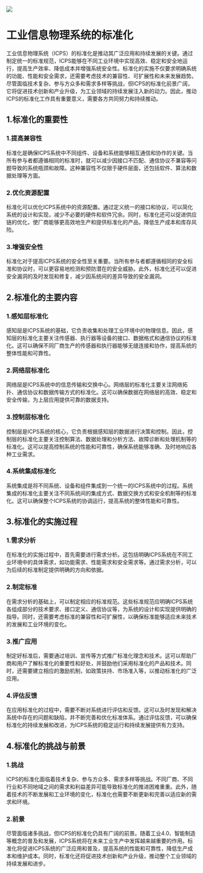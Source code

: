
<!--
title: 工业信息物理系统的标准化
subtitle: 工业信息物理系统
author: 柴浩轩
keyword: 工业信息物理系统
published: 2024-04-27
topicImg: assets/0/md8.jpg
-->

![](assets/0/md8.jpg)
# 工业信息物理系统的标准化
工业信息物理系统（ICPS）的标准化是推动其广泛应用和持续发展的关键。通过制定统一的标准规范，ICPS能够在不同工业环境中实现高效、稳定和安全地运行，提高生产效率、降低成本并增强系统安全性。标准化的实施不仅要求明确系统的功能、性能和安全需求，还需要考虑技术的兼容性、可扩展性和未来发展趋势。尽管面临技术复杂、参与方众多和需求多样等挑战，但ICPS的标准化前景广阔，它将促进技术创新和产业升级，为工业领域的持续发展注入新的动力。因此，推动ICPS的标准化工作具有重要意义，需要各方共同努力和持续推动。


## 1.标准化的重要性

### 1.提高兼容性
标准化是确保ICPS系统中不同组件、设备和系统能够相互通信和协作的关键。当所有参与者都遵循相同的标准时，就可以减少因接口不匹配、通信协议不兼容等问题导致的系统瓶颈和故障。这种兼容性不仅限于硬件层面，还包括软件、算法和数据处理等方面。

### 2.优化资源配置
标准化可以优化ICPS系统中的资源配置。通过定义统一的接口和协议，可以简化系统的设计和实现，减少不必要的硬件和软件冗余。同时，标准化还可以促进供应链的优化，使厂商能够更高效地生产和提供标准化的产品，降低生产成本和库存风险。

### 3.增强安全性
标准化对于提高ICPS系统的安全性至关重要。当所有参与者都遵循相同的安全标准和协议时，可以更容易地检测和预防潜在的安全威胁。此外，标准化还可以促进安全漏洞的及时发现和修复，减少因系统间的差异导致的安全漏洞。

## 2.标准化的主要内容

### 1.感知层标准化
感知层是ICPS系统的基础，它负责收集和处理工业环境中的物理信息。因此，感知层的标准化主要关注传感器、执行器等设备的接口、数据格式和通信协议的标准化。这可以确保不同厂商生产的传感器和执行器能够无缝连接和协作，提高系统的整体性能和可靠性。

### 2.网络层标准化
网络层是ICPS系统中的信息传输和交换中心。网络层的标准化主要关注网络拓扑、通信协议和数据传输方式的标准化。这可以确保数据在网络层的高效、稳定和安全传输，为上层应用提供可靠的数据支持。

### 3.控制层标准化
控制层是ICPS系统的核心，它负责根据感知层的数据进行决策和控制。因此，控制层的标准化主要关注控制算法、数据处理和分析方法、故障诊断和处理机制等的标准化。这可以提高控制系统的性能和可靠性，确保系统能够准确、及时地响应各种工业需求。

### 4.系统集成标准化
系统集成是将不同系统、设备和组件集成到一个统一的ICPS系统中的过程。系统集成的标准化主要关注不同系统间的集成方式、数据交换方式和安全机制等的标准化。这可以确保整个ICPS系统的协调运行，提高系统的整体性能和可靠性。

## 3.标准化的实施过程

### 1.需求分析
在标准化的实施过程中，首先需要进行需求分析。这包括明确ICPS系统在不同工业环境中的具体需求，如功能需求、性能需求和安全需求等。通过需求分析，可以为后续的标准制定提供明确的方向和依据。

### 2.制定标准
在需求分析的基础上，可以制定相应的标准规范。这些标准规范应明确ICPS系统各组成部分的技术要求、接口定义、通信协议等，为系统的设计和实现提供明确的指导。同时，还需要考虑标准的兼容性和可扩展性，以确保标准能够适应未来技术的发展和工业环境的变化。

### 3.推广应用
制定好标准后，需要通过培训、宣传等方式推广标准化理念和技术。这可以帮助厂商和用户了解标准化的重要性和好处，并鼓励他们采用标准化的产品和技术。同时，还需要建立相应的激励机制，如政策扶持、市场准入等，以推动标准化的广泛应用。

### 4.评估反馈
在应用标准化的过程中，需要不断对系统进行评估和反馈。这可以及时发现和解决系统中存在的问题和缺陷，并不断完善和优化标准体系。通过评估反馈，可以确保标准化的持续发展和改进，为ICPS系统的稳定运行和持续发展提供有力支持。

## 4.标准化的挑战与前景

### 1.挑战
ICPS的标准化面临着技术复杂、参与方众多、需求多样等挑战。不同厂商、不同行业和不同地域之间的需求和利益差异可能导致标准化的推进困难重重。此外，随着技术的不断发展和工业环境的变化，标准化也需要不断更新和完善以适应新的需求和环境。

### 2.前景
尽管面临诸多挑战，但ICPS的标准化仍具有广阔的前景。随着工业4.0、智能制造等概念的普及和发展，ICPS系统将在未来工业生产中发挥越来越重要的作用。标准化将促进ICPS系统的广泛应用和普及，提高系统的性能和可靠性，降低生产成本和维护成本。同时，标准化还将促进技术创新和产业升级，推动整个工业领域的持续发展和进步。
